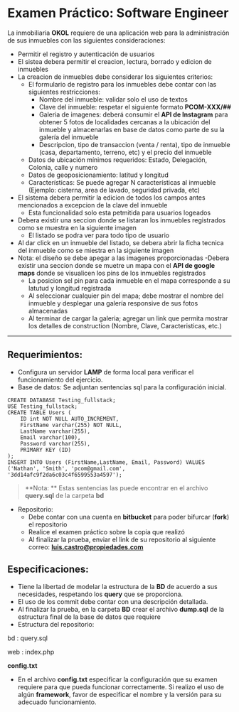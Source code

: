 # Examen Práctico: Software Engineer

La inmobiliaria **OKOL** requiere de una aplicación web para la administración de sus inmuebles con las siguientes consideraciones:


-  Permitir el registro y  autenticación de usuarios 
-  El sistea debera permitir el creacion, lectura, borrado y edicion de inmuebles 
-  La creacion de inmuebles debe considerar los siguientes criterios: 
    - El formulario  de  registro  para los inmuebles debe contar con las siguientes restricciones:
        - Nombre del inmueble: validar solo el uso de textos
        - Clave del inmueble: respetar el siguiente formato **PCOM-XXX/##**
        - Galeria de imagenes: deberá consumir el **API de Instagram** para obtener 5 fotos de localidades cercanas a la ubicación del inmueble y almacenarlas en base de datos como parte de su la galería del inmueble
        - Descripcion, tipo de transaccion (venta / renta), tipo de inmueble (casa, departamento, terreno, etc) y el precio del inmueble
    - Datos de ubicación mínimos requeridos: Estado, Delegación, Colonia, calle y numero
    - Datos de geoposicionamiento: latitud y longitud
    - Características: Se puede agregar N características al inmueble (Ejemplo: cisterna, area de lavado, seguridad privada, etc)
- El sistema debera permitir la edicion de todos los campos antes mencionados a excepcion de la clave del inmueble
    - Esta funcionalidad solo esta petmitida para usuarios logeados
- Debera existir una seccion donde se listaran los inmuebles registrados como se muestra en la siguiente imagen
    - El listado se podra ver para todo tipo de usuario
- Al dar click en un inmueble del listado, se debera abrir la ficha tecnica del inmueble como se miestra en la siguiente imagen
- Nota: el diseño se debe apegar a las imagenes proporcionadas
-Debera existir una seccion donde se muetre un mapa con el **API de google maps** donde se visualicen los pins de los inmuebles registrados
    - La posicion sel pin para cada inmueble en el mapa corresponde a su latutud y longitud registrada
    - Al   seleccionar   cualquier   pin   del   mapa; debe mostrar el nombre del inmueble y  desplegar   una galería responsive de sus fotos almacenadas
    - Al terminar de cargar la galeria; agregar un link que permita mostrar los detalles de construction (Nombre, Clave, Caracteristicas, etc.)

----------


Requerimientos:
-------------

- Configura un servidor **LAMP** de forma local para verificar el funcionamiento del ejercicio.
- Base de datos: Se adjuntan sentencias sql para la configuración inicial.
```
CREATE DATABASE Testing_fullstack;
USE Testing_fullstack;
CREATE TABLE Users (
    ID int NOT NULL AUTO_INCREMENT,
    FirstName varchar(255) NOT NULL,
    LastName varchar(255),
    Email varchar(100),
    Password varchar(255),
    PRIMARY KEY (ID)
);
INSERT INTO Users (FirstName,LastName, Email, Password) VALUES ('Nathan', 'Smith', 'pcom@gmail.com', '3dd14afc9f2da6c03c4f6599553a4597');
```
> **Nota: ** Estas sentencias las puede encontrar en el archivo **query.sql** de la carpeta **bd**

- Repositorio: 
    - Debe contar con una cuenta en **bitbucket** para poder bifurcar (**fork**) el repositorio
    - Realice el examen práctico  sobre la copia que realizó
    - Al finalizar la prueba, enviar el link de su repositorio al siguiente correo: **luis.castro@propiedades.com**

Especificaciones:
-------------
- Tiene la libertad de modelar la estructura de la **BD** de acuerdo a sus necesidades, respetando los **query** que se proporciona.
- El uso de los commit debe contar con una descripción detallada.
- Al finalizar la prueba, en la carpeta **BD** crear el archivo **dump.sql** de la estructura final de la base de datos que requiere
- Estructura del repositorio:

bd
:  query.sql

web
:  index.php

**config.txt** 

-  En el archivo **config.txt**  especificar  la configuración que su examen requiere para que pueda funcionar correctamente.  Si realizo el uso de algún **framework**, favor de especificar el nombre y la versión  para su adecuado funcionamiento.